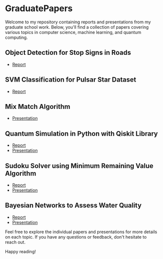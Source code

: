 # GraduatePapers


Welcome to my repository containing reports and presentations from my graduate school work. Below, you'll find a collection of papers covering various topics in computer science, machine learning, and quantum computing.

## Object Detection for Stop Signs in Roads

- [Report](https://github.com/patwiz/GraduatePapers/blob/main/DIP_Fall2021_Wisnewski.pdf)

## SVM Classification for Pulsar Star Dataset

- [Report](https://github.com/patwiz/GraduatePapers/blob/main/MLPR%20Final%20Project%20Report%20-%20Wisnewksi.pdf)

## Mix Match Algorithm

- [Presentation](link_to_mix_match_algorithm_presentation.pdf)

## Quantum Simulation in Python with Qiskit Library

- [Report](link_to_quantum_simulation_report.pdf)
- [Presentation](link_to_quantum_simulation_presentation.pdf)

## Sudoku Solver using Minimum Remaining Value Algorithm

- [Report](link_to_sudoku_solver_report.pdf)
- [Presentation](link_to_sudoku_solver_presentation.pdf)

## Bayesian Networks to Assess Water Quality

- [Report](link_to_water_quality_bayesian_network_report.pdf)
- [Presentation](link_to_water_quality_bayesian_network_presentation.pdf)

Feel free to explore the individual papers and presentations for more details on each topic. If you have any questions or feedback, don't hesitate to reach out.

Happy reading!
